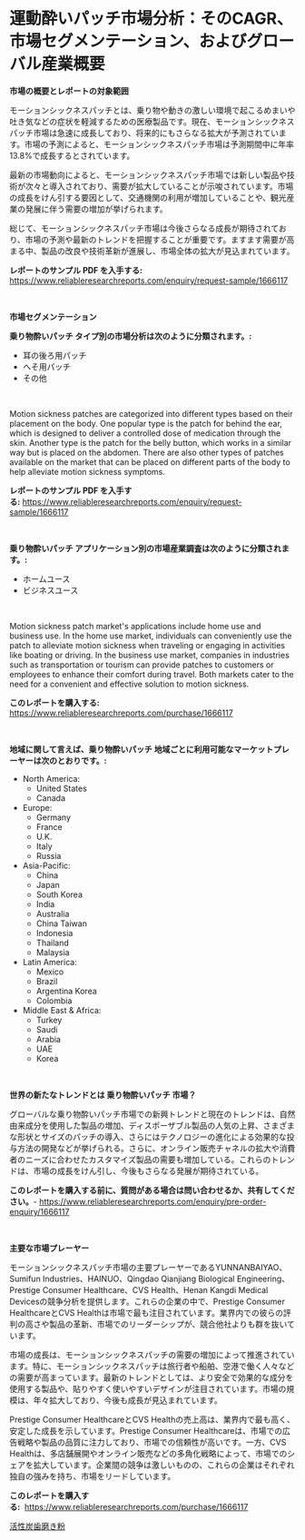 <p><h1>運動酔いパッチ市場分析：そのCAGR、市場セグメンテーション、およびグローバル産業概要</h1></p><p><strong>市場の概要とレポートの対象範囲</strong></p>
<p><p>モーションシックネスパッチとは、乗り物や動きの激しい環境で起こるめまいや吐き気などの症状を軽減するための医療製品です。現在、モーションシックネスパッチ市場は急速に成長しており、将来的にもさらなる拡大が予測されています。市場の予測によると、モーションシックネスパッチ市場は予測期間中に年率13.8%で成長するとされています。</p><p>最新の市場動向によると、モーションシックネスパッチ市場では新しい製品や技術が次々と導入されており、需要が拡大していることが示唆されています。市場の成長をけん引する要因として、交通機関の利用が増加していることや、観光産業の発展に伴う需要の増加が挙げられます。</p><p>総じて、モーションシックネスパッチ市場は今後さらなる成長が期待されており、市場の予測や最新のトレンドを把握することが重要です。ますます需要が高まる中、製品の改良や技術革新が進展し、市場全体の拡大が見込まれています。</p></p>
<p><strong>レポートのサンプル PDF を入手する:</strong> <a href="https://www.reliableresearchreports.com/enquiry/request-sample/1666117">https://www.reliableresearchreports.com/enquiry/request-sample/1666117</a></p>
<p>&nbsp;</p>
<p><strong>市場セグメンテーション</strong></p>
<p><strong>乗り物酔いパッチ タイプ別の市場分析は次のように分類されます。:</strong></p>
<p><ul><li>耳の後ろ用パッチ</li><li>へそ用パッチ</li><li>その他</li></ul></p>
<p>&nbsp;</p>
<p><p> Motion sickness patches are categorized into different types based on their placement on the body. One popular type is the patch for behind the ear, which is designed to deliver a controlled dose of medication through the skin. Another type is the patch for the belly button, which works in a similar way but is placed on the abdomen. There are also other types of patches available on the market that can be placed on different parts of the body to help alleviate motion sickness symptoms.</p></p>
<p><strong>レポートのサンプル PDF を入手する:</strong>&nbsp;<a href="https://www.reliableresearchreports.com/enquiry/request-sample/1666117">https://www.reliableresearchreports.com/enquiry/request-sample/1666117</a></p>
<p>&nbsp;</p>
<p><strong> 乗り物酔いパッチ アプリケーション別の市場産業調査は次のように分類されます。:</strong></p>
<p><ul><li>ホームユース</li><li>ビジネスユース</li></ul></p>
<p>&nbsp;</p>
<p><p>Motion sickness patch market's applications include home use and business use. In the home use market, individuals can conveniently use the patch to alleviate motion sickness when traveling or engaging in activities like boating or driving. In the business use market, companies in industries such as transportation or tourism can provide patches to customers or employees to enhance their comfort during travel. Both markets cater to the need for a convenient and effective solution to motion sickness.</p></p>
<p><strong>このレポートを購入する:</strong>&nbsp; <a href="https://www.reliableresearchreports.com/purchase/1666117">https://www.reliableresearchreports.com/purchase/1666117</a></p>
<p>&nbsp;</p>
<p><strong>地域に関して言えば、乗り物酔いパッチ 地域ごとに利用可能なマーケットプレーヤーは次のとおりです。:</strong></p>
<p><ul>
    <li>
        North America:
        <ul>
            <li>United States</li>
            <li>Canada</li>
        </ul>
    </li>
    <li>
        Europe:
        <ul>
            <li>Germany</li>
            <li>France</li>
            <li>U.K.</li>
            <li>Italy</li>
            <li>Russia</li>
        </ul>
    </li>
    <li>
        Asia-Pacific:
        <ul>
            <li>China</li>
            <li>Japan</li>
            <li>South Korea</li>
            <li>India</li>
            <li>Australia</li>
            <li>China Taiwan</li>
            <li>Indonesia</li>
            <li>Thailand</li>
            <li>Malaysia</li>
        </ul>
    </li>
    <li>
        Latin America:
        <ul>
            <li>Mexico</li>
            <li>Brazil</li>
            <li>Argentina Korea</li>
            <li>Colombia</li>
        </ul>
    </li>
    <li>
        Middle East & Africa:
        <ul>
            <li>Turkey</li>
            <li>Saudi</li>
            <li>Arabia</li>
            <li>UAE</li>
            <li>Korea</li>
        </ul>
    </li>
    </ul></p>
<p>&nbsp;</p>
<p><strong>世界の新たなトレンドとは 乗り物酔いパッチ 市場？</strong></p>
<p><p>グローバルな乗り物酔いパッチ市場での新興トレンドと現在のトレンドは、自然由来成分を使用した製品の増加、ディスポーザブル製品の人気の上昇、さまざまな形状とサイズのパッチの導入、さらにはテクノロジーの進化による効果的な投与方法の開発などが挙げられる。さらに、オンライン販売チャネルの拡大や消費者のニーズに合わせたカスタマイズ製品の需要も増加している。これらのトレンドは、市場の成長をけん引し、今後もさらなる発展が期待されている。</p></p>
<p><strong>このレポートを購入する前に、質問がある場合は問い合わせるか、共有してください。</strong>- <a href="https://www.reliableresearchreports.com/enquiry/pre-order-enquiry/1666117">https://www.reliableresearchreports.com/enquiry/pre-order-enquiry/1666117</a></p>
<p>&nbsp;</p>
<p><strong>主要な市場プレーヤー</strong></p>
<p><p>モーションシックネスパッチ市場の主要プレーヤーであるYUNNANBAIYAO、Sumifun Industries、HAINUO、Qingdao Qianjiang Biological Engineering、Prestige Consumer Healthcare、CVS Health、Henan Kangdi Medical Devicesの競争分析を提供します。これらの企業の中で、Prestige Consumer HealthcareとCVS Healthは市場で最も注目されています。業界内での彼らの評判の高さや製品の革新、市場でのリーダーシップが、競合他社よりも群を抜いています。</p><p>市場の成長は、モーションシックネスパッチの需要の増加によって推進されています。特に、モーションシックネスパッチは旅行者や船舶、空港で働く人々などの需要が高まっています。最新のトレンドとしては、より安全で効果的な成分を使用する製品や、貼りやすく使いやすいデザインが注目されています。市場の規模は、年々拡大しており、今後も成長が見込まれています。</p><p>Prestige Consumer HealthcareとCVS Healthの売上高は、業界内で最も高く、安定した成長を示しています。Prestige Consumer Healthcareは、市場での広告戦略や製品の品質に注力しており、市場での信頼性が高いです。一方、CVS Healthは、多店舗展開やオンライン販売などの多角化戦略によって、市場でのシェアを拡大しています。企業間の競争は激しいものの、これらの企業はそれぞれ独自の強みを持ち、市場をリードしています。</p></p>
<p><strong>このレポートを購入する:</strong>&nbsp;&nbsp;<a href="https://www.reliableresearchreports.com/purchase/1666117">https://www.reliableresearchreports.com/purchase/1666117</a></p>
<p><p><a href="https://github.com/Sophiaard2003/Market-Research-Report-List-1/blob/main/795523515133.md">活性炭歯磨き粉</a></p></p>
